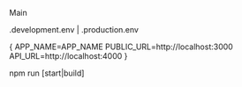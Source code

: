 Main 

.development.env | .production.env 

{
    APP_NAME=APP_NAME
    PUBLIC_URL=http://localhost:3000
    API_URL=http://localhost:4000
}

npm run [start|build]